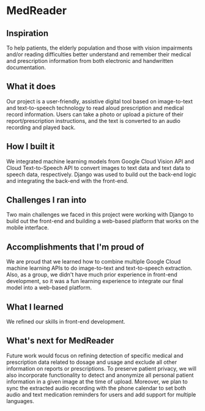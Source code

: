 # MedReader
## Inspiration
To help patients, the elderly population and those with vision impairments and/or reading difficulties better understand and remember their medical and prescription information from both electronic and handwritten documentation.

## What it does
Our project is a user-friendly, assistive digital tool based on image-to-text and text-to-speech technology to read aloud prescription and medical record information. Users can take a photo or upload a picture of their report/prescription instructions, and the text is converted to an audio recording and played back.

## How I built it
We integrated machine learning models from Google Cloud Vision API and Cloud Text-to-Speech API to convert images to text data and text data to speech data, respectively. Django was used to build out the back-end logic and integrating the back-end with the front-end.

## Challenges I ran into
Two main challenges we faced in this project were working with Django to build out the front-end and building a web-based platform that works on the mobile interface.

## Accomplishments that I'm proud of
We are proud that we learned how to combine multiple Google Cloud machine learning APIs to do image-to-text and text-to-speech extraction. Also, as a group, we didn't have much prior experience in front-end development, so it was a fun learning experience to integrate our final model into a web-based platform.

## What I learned
We refined our skills in front-end development.

## What's next for MedReader
Future work would focus on refining detection of specific medical and prescription data related to dosage and usage and exclude all other information on reports or prescriptions. To preserve patient privacy, we will also incorporate functionality to detect and anonymize all personal patient information in a given image at the time of upload. Moreover, we plan to sync the extracted audio recording with the phone calendar to set both audio and text medication reminders for users and add support for multiple languages.



